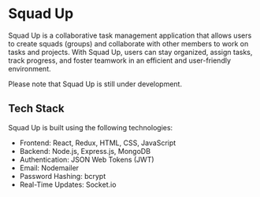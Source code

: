 
# Squad Up

Squad Up is a collaborative task management application that allows users to create squads (groups) and collaborate with other members to work on tasks and projects. With Squad Up, users can stay organized, assign tasks, track progress, and foster teamwork in an efficient and user-friendly environment.

Please note that Squad Up is still under development.

## Tech Stack

Squad Up is built using the following technologies:

- Frontend: React, Redux, HTML, CSS, JavaScript
- Backend: Node.js, Express.js, MongoDB
- Authentication: JSON Web Tokens (JWT)
- Email: Nodemailer
- Password Hashing: bcrypt
- Real-Time Updates: Socket.io


